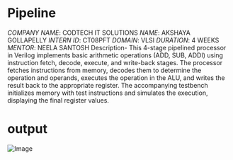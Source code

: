 # Pipeline
*COMPANY NAME*: CODTECH IT SOLUTIONS
*NAME*: AKSHAYA GOLLAPELLY
*INTERN ID*: CT08PFT
*DOMAIN*: VLSI
*DURATION*: 4 WEEKS
*MENTOR*: NEELA SANTOSH
Description- This 4-stage pipelined processor in Verilog implements basic arithmetic operations (ADD, SUB, ADDI) using instruction fetch, decode, execute, and write-back stages. The processor fetches instructions from memory, decodes them to determine the operation and operands, executes the operation in the ALU, and writes the result back to the appropriate register. The accompanying testbench initializes memory with test instructions and simulates the execution, displaying the final register values. 

# output
![Image](https://github.com/user-attachments/assets/530ce493-05fb-41df-8ae2-fa3b0f8b9d33)
